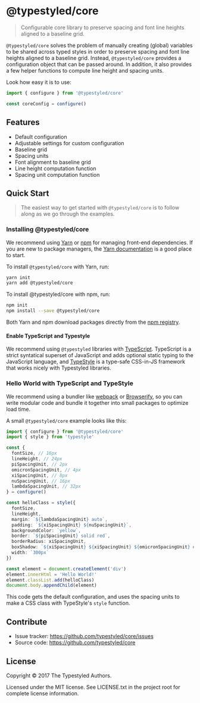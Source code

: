 # @typestyled/core

> Configurable core library to preserve spacing and font line heights aligned 
> to a baseline grid.

`@typestyled/core` solves the problem of manually creating (global) variables 
to be shared across typed styles in order to preserve spacing and font line 
heights aligned to a baseline grid. Instead, `@typestyled/core` provides 
a configuration object that can be passed around. In addition, it also provides 
a few helper functions to compute line height and spacing units.

Look how easy it is to use:

```ts
import { configure } from '@typestyled/core'

const coreConfig = configure()
```

## Features

- Default configuration
- Adjustable settings for custom configuration
- Baseline grid
- Spacing units
- Font alignment to baseline grid
- Line height computation function
- Spacing unit computation function

## Quick Start

> The easiest way to get started with `@typestyled/core` is to follow along 
> as we go through the examples.

### Installing @typestyled/core

We recommend using [Yarn][1] or [npm][2] for managing front-end dependencies. 
If you are new to package managers, the [Yarn documentation][3] is a good place 
to start.

To install `@typestyled/core` with Yarn, run:

```sh
yarn init
yarn add @typestyled/core
```

To install @typestyled/core with npm, run:

```sh
npm init
npm install --save @typestyled/core
```

Both Yarn and npm download packages directly from the [npm registry][3].

#### Enable TypeScript and Typestyle

We recommend using `@typestyled` libraries with [TypeScript][4]. TypeScript is 
a strict syntatical superset of JavaScript and adds optional static typing 
to the JavaScript language, and [TypeStyle][5] is a type-safe CSS-in-JS 
framework that works nicely with Typestyled libraries.

### Hello World with TypeScript and TypeStyle

We recommend using a bundler like [webpack][6] or [Browserify][7], so you can 
write modular code and bundle it together into small packages to optimize 
load time.

A small `@typestyled/core` example looks like this:

```ts
import { configure } from '@typestyled/core'
import { style } from 'typestyle'

const {
  fontSize, // 16px
  lineHeight, // 24px
  piSpacingUnit, // 2px
  omicronSpacingUnit, // 4px
  xiSpacingUnit, // 8px
  nuSpacingUnit, // 16px
  lambdaSpacingUnit, // 32px
} = configure()

const helloClass = style({
  fontSize,
  lineHeight,
  margin: `${lambdaSpacingUnit} auto`,
  padding: `${xiSpacingUnit} ${nuSpacingUnit}`,
  backgroundColor: `yellow`,
  border: `${piSpacingUnit} solid red`,
  borderRadius: xiSpacingUnit,
  boxShadow: `${xiSpacingUnit} ${xiSpacingUnit} ${omicronSpacingUnit} #888`,
  width: `300px`
})

const element = document.createElement('div')
element.innerHtml = 'Hello World!'
element.classList.add(helloClass)
document.body.appendChild(element)
```

This code gets the default configuration, and uses the spacing units to make 
a CSS class with TypeStyle's `style` function.

## Contribute

- Issue tracker: https://github.com/typestyled/core/issues
- Source code: https://github.com/typestyled/core

## License

Copyright © 2017 The Typestyled Authors.

Licensed under the MIT license. See LICENSE.txt in the project root for complete 
license information.

[1]: https://yarnpkg.com/
[2]: https://www.npmjs.com/
[3]: https://yarnpkg.com/en/docs/getting-started
[4]: https://www.typescriptlang.org/
[5]: https://github.com/typestyle/typestyle#readme
[6]: https://webpack.js.org/
[7]: http://browserify.org/
[8]: https://www.webpackbin.com/bins/-Kx1JzePWLXVd4W2c4k7
